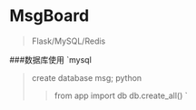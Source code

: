 # MsgBoard

> Flask/MySQL/Redis

###数据库使用
`mysql
>create database msg;
 python 
 >> from app import db
 >> db.create_all()
`